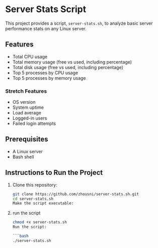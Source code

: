 # Server Stats Script

This project provides a script, `server-stats.sh`, to analyze basic server performance stats on any Linux server.

## Features

- Total CPU usage
- Total memory usage (free vs used, including percentage)
- Total disk usage (free vs used, including percentage)
- Top 5 processes by CPU usage
- Top 5 processes by memory usage

### Stretch Features
- OS version
- System uptime
- Load average
- Logged-in users
- Failed login attempts

## Prerequisites

- A Linux server
- Bash shell

## Instructions to Run the Project

1. Clone this repository:
   ```bash
   git clone https://github.com/zhousni/server-stats.sh.git
   cd server-stats.sh
   Make the script executable:

2. run the script
   ```bash
   chmod +x server-stats.sh
   Run the script:
   
   ```bash
   ./server-stats.sh
